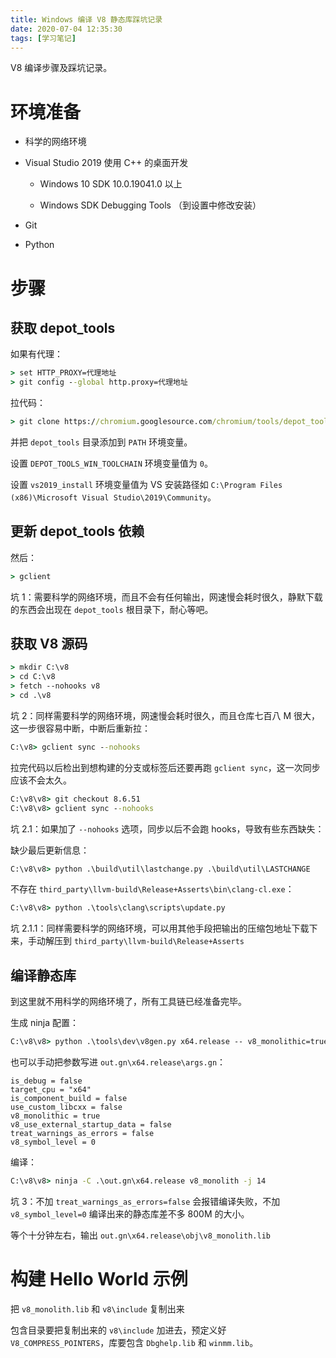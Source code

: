```yaml
---
title: Windows 编译 V8 静态库踩坑记录
date: 2020-07-04 12:35:30
tags: [学习笔记]
---
```


V8 编译步骤及踩坑记录。

<!-- more -->

# 环境准备

* 科学的网络环境

* Visual Studio 2019 使用 C++ 的桌面开发

    * Windows 10 SDK 10.0.19041.0 以上

    * Windows SDK Debugging Tools （到设置中修改安装）

* Git

* Python

# 步骤

## 获取 depot_tools

如果有代理：

``` cmd
> set HTTP_PROXY=代理地址
> git config --global http.proxy=代理地址
```

拉代码：

``` cmd
> git clone https://chromium.googlesource.com/chromium/tools/depot_tools.git
```

并把 `depot_tools` 目录添加到 `PATH` 环境变量。

设置 `DEPOT_TOOLS_WIN_TOOLCHAIN` 环境变量值为 `0`。

设置 `vs2019_install` 环境变量值为 VS 安装路径如 `C:\Program Files (x86)\Microsoft Visual Studio\2019\Community`。

## 更新 depot_tools 依赖

然后：

``` cmd
> gclient
```

坑 1：需要科学的网络环境，而且不会有任何输出，网速慢会耗时很久，静默下载的东西会出现在 `depot_tools` 根目录下，耐心等吧。

## 获取 V8 源码

``` cmd
> mkdir C:\v8
> cd C:\v8
> fetch --nohooks v8
> cd .\v8
```

坑 2：同样需要科学的网络环境，网速慢会耗时很久，而且仓库七百八 M 很大，这一步很容易中断，中断后重新拉：

``` cmd
C:\v8> gclient sync --nohooks
```

拉完代码以后检出到想构建的分支或标签后还要再跑 `gclient sync`，这一次同步应该不会太久。

``` cmd
C:\v8\v8> git checkout 8.6.51
C:\v8\v8> gclient sync --nohooks
```

坑 2.1：如果加了 `--nohooks` 选项，同步以后不会跑 hooks，导致有些东西缺失：

缺少最后更新信息：

``` cmd
C:\v8\v8> python .\build\util\lastchange.py .\build\util\LASTCHANGE
```

不存在 `third_party\llvm-build\Release+Asserts\bin\clang-cl.exe`：

``` cmd
C:\v8\v8> python .\tools\clang\scripts\update.py
```

坑 2.1.1：同样需要科学的网络环境，可以用其他手段把输出的压缩包地址下载下来，手动解压到 `third_party\llvm-build\Release+Asserts`

## 编译静态库

到这里就不用科学的网络环境了，所有工具链已经准备完毕。

生成 ninja 配置：

``` cmd
C:\v8\v8> python .\tools\dev\v8gen.py x64.release -- v8_monolithic=true v8_use_external_startup_data=false use_custom_libcxx=false is_component_build=false treat_warnings_as_errors=false v8_symbol_level=0
```

也可以手动把参数写进 `out.gn\x64.release\args.gn`：

```
is_debug = false
target_cpu = "x64"
is_component_build = false
use_custom_libcxx = false
v8_monolithic = true
v8_use_external_startup_data = false
treat_warnings_as_errors = false
v8_symbol_level = 0
```

编译：

``` cmd
C:\v8\v8> ninja -C .\out.gn\x64.release v8_monolith -j 14
```

坑 3：不加 `treat_warnings_as_errors=false` 会报错编译失败，不加 `v8_symbol_level=0` 编译出来的静态库差不多 800M 的大小。

等个十分钟左右，输出 `out.gn\x64.release\obj\v8_monolith.lib`

# 构建 Hello World 示例

把 `v8_monolith.lib` 和 `v8\include` 复制出来

包含目录要把复制出来的 `v8\include` 加进去，预定义好 `V8_COMPRESS_POINTERS`，库要包含 `Dbghelp.lib` 和 `winmm.lib`。
